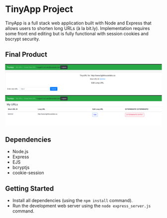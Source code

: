 # TinyApp Project

TinyApp is a full stack web application built with Node and Express that allows users to shorten long URLs (à la bit.ly).
Implementation requires some front end editing but is fully functional with session cookies and bscrypt security.

## Final Product

!["Page Showing edit funciton of URL shortener, should a mistake be made and need editing."](https://github.com/danekf/tinyapp/blob/master/images/edit-Page.png)
!["Page Showing main view of URLs that have been shortened, for a given user."](https://github.com/danekf/tinyapp/blob/master/images/url-Page.png)

## Dependencies

- Node.js
- Express
- EJS
- bcryptjs
- cookie-session

## Getting Started

- Install all dependencies (using the `npm install` command).
- Run the development web server using the `node express_server.js` command.